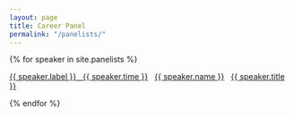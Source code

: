 ```yaml
---
layout: page
title: Career Panel
permalink: "/panelists/"
---
```


{% for speaker in site.panelists %}
  <div class="panelist">
    <p><a href="{{ site.baseurl }}/{{ speaker.day }}">{{ speaker.label }} &nbsp; {{ speaker.time }}</a> &nbsp; <a href="{{ speaker.website }}">{{ speaker.name }}</a> &nbsp; <a href="/acs{{ speaker.url }}">{{ speaker.title }}</a></p>
  </div>
{% endfor %}
